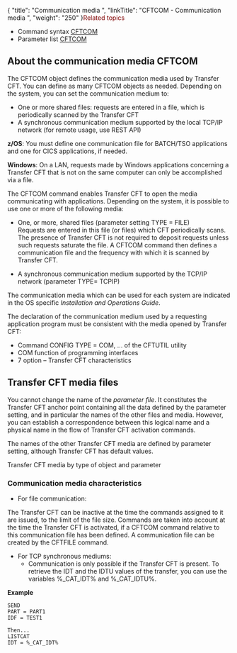 {
    "title": "Communication  media ",
    "linkTitle": "CFTCOM - Communication media ",
    "weight": "250"
}<span style="color: #800000; font-weight: normal; text-decoration: none;">Related
topics</span>

-   Command syntax
    [CFTCOM](../../../c_intro_userinterfaces/command_summary#CFTCOM)
-   Parameter list
    [CFTCOM](../../../c_intro_userinterfaces/web_copilot_ui/conf_intro/cftcom)

<span id="About"></span>

## About the communication media CFTCOM

The CFTCOM object defines the communication media used by <span class="mc-variable axway_variables.Component_Short_Name variable">Transfer CFT</span>.
You can define as many CFTCOM objects as needed. Depending on the system,
you can set the communication medium to:

-   One or more shared
    files: requests are entered in a file, which is periodically scanned
    by the <span class="mc-variable axway_variables.Component_Short_Name variable">Transfer CFT</span>
-   A synchronous communication
    medium supported by the local TCP/IP network (for remote usage, use REST API)

<span style="font-weight: bold;">z/OS</span>: You must define one communication
file for BATCH/TSO applications and one for CICS applications, if needed.

<span style="font-weight: bold;">Windows</span>: On a LAN, requests
made by Windows applications concerning a <span class="mc-variable axway_variables.Component_Short_Name variable">Transfer CFT</span> that is not on the
same computer can only be accomplished via a file.

The CFTCOM command enables <span class="mc-variable axway_variables.Component_Short_Name variable">Transfer CFT</span> to open the media communicating with
applications. Depending on the system, it is possible to use one or more
of the following media:

-   One, or more, shared
    files (parameter setting TYPE = FILE)  
    Requests are entered in this file (or files) which CFT periodically
    scans. The presence of <span class="mc-variable axway_variables.Component_Short_Name variable">Transfer CFT</span> is not required to deposit requests unless
    such requests saturate the file. A CFTCOM command then defines a communication
    file and the frequency with which it is scanned by <span class="mc-variable axway_variables.Component_Short_Name variable">Transfer CFT</span>.

<!-- -->

-   A synchronous communication
    medium supported by the TCP/IP network (parameter TYPE= TCPIP)

The communication media which can be used for each system are indicated
in the OS specific *Installation and Operations Guide*.

The declaration of the communication medium used by a requesting application
program must be consistent with the media opened by <span class="mc-variable axway_variables.Component_Short_Name variable">Transfer CFT</span>:

-   Command CONFIG
    TYPE = COM, ... of the CFTUTIL utility
-   COM function of
    programming interfaces
-   7 option – <span class="mc-variable axway_variables.Component_Short_Name variable">Transfer CFT</span> characteristics

<span id="About_Service_Files_Medium"></span><span id="CFT_service_file_media"></span><span id="CFT_monitor_media"></span>

## <span class="mc-variable axway_variables.Component_Short_Name variable">Transfer CFT</span> media files

You cannot change the name of the <span style="font-style: italic;">parameter
file</span>. It constitutes the <span class="mc-variable axway_variables.Component_Short_Name variable">Transfer CFT</span> anchor point containing all the data
defined by the parameter setting, and in particular the names of the other
files and media. However, you can establish a correspondence between this
logical name and a physical name in the flow of Transfer CFT activation commands.

The names of the other <span class="mc-variable axway_variables.Component_Short_Name variable">Transfer CFT</span> media are defined by parameter setting,
although <span class="mc-variable axway_variables.Component_Short_Name variable">Transfer CFT</span> has default values.

<span class="mc-variable axway_variables.Component_Short_Name variable">Transfer CFT</span>
media by type of object and parameter

<span id="Communication_media_characteristics"></span>

### Communication media characteristics

-   For file communication:

The <span class="mc-variable axway_variables.Component_Short_Name variable">Transfer CFT</span> can be inactive at the time
the commands assigned to it are issued, to the limit of the file size.
Commands are taken into account at the time the <span class="mc-variable axway_variables.Component_Short_Name variable">Transfer CFT</span> is activated,
if a CFTCOM command relative to this communication file has been defined.
A communication file can be created by the CFTFILE command.

-   For TCP synchronous
    mediums:
    -   Communication is only possible if the Transfer
        CFT is present.
        To retrieve the IDT and the IDTU values of the transfer, you can use the
        variables %\_CAT\_IDT% and %\_CAT\_IDTU%.

**Example**



    SEND 
    PART = PART1
    IDF = TEST1 
     
    Then...
    LISTCAT 
    IDT = %_CAT_IDT%
